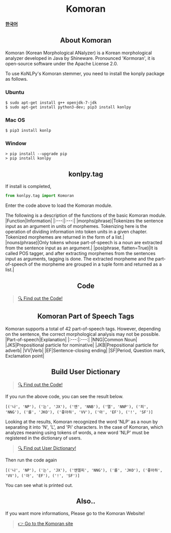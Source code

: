 <h1 align="center">Komoran</h1>

#### [한국어](./Komoran(kor).md)

<h2 align="center">About Komoran</h2>

Komoran (Korean Morphological ANalyzer) is a Korean morphological analyzer developed in Java by Shineware. Pronounced 'Kormoran', it is open-source software under the Apache License 2.0.

To use KoNLPy's Komoran stemmer, you need to install the konply package as follows.

### Ubuntu

```
$ sudo apt-get install g++ openjdk-7-jdk
$ sudo apt-get install python3-dev; pip3 install konlpy
```

### Mac OS

```
$ pip3 install konlp
```

### Window

```
> pip install --upgrade pip
> pip install konlpy
```


<h2 align="center">konlpy.tag</h2>

If install is completed,

```python
from konlpy.tag import Komoran
```

Enter the code above to load the Komoran module.

The following is a description of the functions of the basic Komoran module.
|Function|Information|
|:---:|:---:|
|morphs(phrase)|Tokenizes the sentence input as an argument in units of morphemes. Tokenizing here is the operation of dividing information into token units in a given chapter. Tokenized morphemes are returned in the form of a list.|
|nouns(phrase)|Only tokens whose part-of-speech is a noun are extracted from the sentence input as an argument.|
|pos(phrase, flatten=True)|It is called POS tagger, and after extracting morphemes from the sentences input as arguments, tagging is done. The extracted morpheme and the part-of-speech of the morpheme are grouped in a tuple form and returned as a list.|


<h2 align="center">Code</h2>

 > [🔍 Find out the Code!](./codes/)


<h2 align="center">Komoran Part of Speech Tags</h2>

Komoran supports a total of 42 part-of-speech tags. However, depending on the sentence, the correct morphological analysis may not be possible.
|Part-of-speech|Explanation|
|:---:|:---:|
|NNG|Common Noun|
|JKS|Prepositional particle for nominative|
|JKB|Prepositional particle for adverb|
|VV|Verb|
|EF|Sentence-closing ending|
|SF|Period, Question mark, Exclamation point|


<h2 align="center">Build User Dictionary</h2>

 > [🔍 Find out the Code!](./codes/Komoran2.py)

If you run the above code, you can see the result below.

```
[('나', 'NP'), ('는', 'JX'), ('엔', 'NNB'), ('엘', 'NNP'), ('피', 'NNG'), ('를', 'JKO'), ('좋아하', 'VV'), ('아', 'EF'), ('!', 'SF')]
```

Looking at the results, Komoran recognized the word 'NLP' as a noun by separating it into 'N', 'L', and 'Pi' characters. In the case of Komoran, which analyzes meaning using tokens of words, a new word 'NLP' must be registered in the dictionary of users.

 > [🔍 Find out User Dictionary!](./user_dic.tsv)

Then run the code again

```
[('나', 'NP'), ('는', 'JX'), ('엔엘피', 'NNG'), ('를', 'JKO'), ('좋아하', 'VV'), ('아', 'EF'), ('!', 'SF')]
```

You can see what is printed out.


<h2 align="center">Also..</h2>

If you want more informations, Please go to the Komoran Website! <br>
 > [👉 Go to the Komoran site](https://docs.komoran.kr/)
